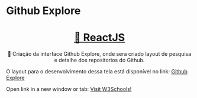 # Github Explore

<h1 align="center">
    <a href="https://pt-br.reactjs.org/">🔗 ReactJS</a>
</h1>
<p align="center">🚀 Criação da interface Github Explore, onde sera criado layout de pesquisa e detalhe dos repositorios do Github.</p>


<p>O layout para o desenvolvimento dessa tela está disponível no link: 
<a href="https://www.figma.com/file/HOCmxfrElzLpI75LdzFLia/Github-Explorer?node-id=0%3A1" target="_blank">Github Explore</a></p>


    
<p>Open link in a new window or tab: <a href="https://www.w3schools.com" target="_blank">Visit W3Schools!</a></p>
